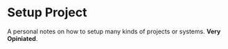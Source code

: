 # Setup Project

A personal notes on how to setup many kinds of projects or systems. **Very Opiniated**.
